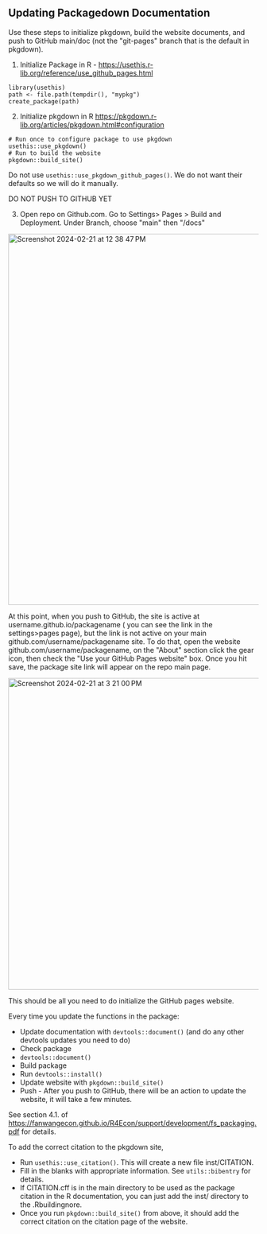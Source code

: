 ## Updating Packagedown Documentation

Use these steps to initialize pkgdown, build the website documents, and push to GitHub main/doc (not the "git-pages" branch that is the default in pkgdown).

1. Initialize Package in R - https://usethis.r-lib.org/reference/use_github_pages.html

```
library(usethis)
path <- file.path(tempdir(), "mypkg")
create_package(path)
```

2. Initialize pkgdown in R https://pkgdown.r-lib.org/articles/pkgdown.html#configuration

```
# Run once to configure package to use pkgdown
usethis::use_pkgdown()
# Run to build the website
pkgdown::build_site()
```

Do not use `usethis::use_pkgdown_github_pages()`. We do not want their defaults so we will do it manually.


DO NOT PUSH TO GITHUB YET

3. Open repo on Github.com. Go to Settings> Pages > Build and Deployment. Under Branch, choose "main" then "/docs"

<img width="747" alt="Screenshot 2024-02-21 at 12 38 47 PM" src="https://github.com/Nonprofit-Open-Data-Collective/governance/assets/55454718/0a1d523e-fc52-40e4-818f-d654f7abc236">

<br>

At this point, when you push to GitHub, the site is active at username.github.io/packagename ( you can see the link in the settings>pages page), but the link is not active on your main github.com/username/packagename site. To do that, open the website github.com/username/packagename, on the "About" section click the gear icon, then check the "Use your GitHub Pages website" box. Once you hit save, the package site link will appear on the repo main page.

<img width="627" alt="Screenshot 2024-02-21 at 3 21 00 PM" src="https://github.com/Nonprofit-Open-Data-Collective/governance/assets/55454718/478bf7c3-07c1-450f-a93e-3d7daa957407">

<br>

This should be all you need to do initialize the GitHub pages website.

Every time you update the functions in the  package:

- Update documentation with `devtools::document()` (and do any other devtools updates you need to do)
- Check package
- `devtools::document()`
- Build package
- Run `devtools::install()`
- Update website with `pkgdown::build_site()`
- Push - After you push to GitHub, there will be an action to update the website, it will take a few minutes.

See section 4.1. of <https://fanwangecon.github.io/R4Econ/support/development/fs_packaging.pdf> for details.

To add the correct citation to the pkgdown site,
- Run `usethis::use_citation()`. This will create a new file inst/CITATION.
- Fill in the blanks with appropriate information. See `utils::bibentry` for details.
- If CITATION.cff is in the main directory to be used as the package citation in the R documentation, you can just add the inst/ directory to the .Rbuildingnore.
- Once you run `pkgdown::build_site()` from above, it should add the correct citation on the citation page of the website.
